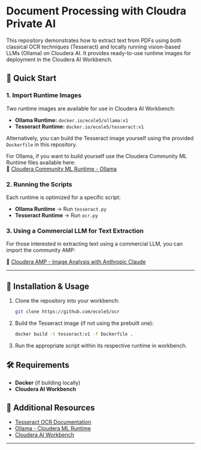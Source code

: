 # Document Processing with Cloudra Private AI

This repository demonstrates how to extract text from PDFs using both classical OCR techniques (Tesseract) and locally running vision-based LLMs (Ollama) on Cloudera AI. It provides ready-to-use runtime images for deployment in the Cloudera AI Workbench.

## 🚀 Quick Start

### 1. Import Runtime Images
Two runtime images are available for use in Cloudera AI Workbench:

- **Ollama Runtime:** `docker.io/ecole5/ollama:v1`
- **Tesseract Runtime:** `docker.io/ecole5/tesseract:v1`

Alternatively, you can build the Tesseract image yourself using the provided `Dockerfile` in this repository.

For Ollama, if you want to build yourself use the Cloudera Community ML Runtime files available here:  
🔗 [Cloudera Community ML Runtime - Ollama](https://github.com/cloudera/community-ml-runtimes/tree/main/ollama)

### 2. Running the Scripts
Each runtime is optimized for a specific script:

- **Ollama Runtime** → Run `tesseract.py`
- **Tesseract Runtime** → Run `ocr.py`

### 3. Using a Commercial LLM for Text Extraction
For those interested in extracting text using a commercial LLM, you can import the community AMP:

🔗 [Cloudera AMP - Image Analysis with Anthropic Claude](https://github.com/cloudera/CML_AMP_Image-Analysis-with-Anthropic-Claude)

---

## 📌 Installation & Usage

1. Clone the repository into your workbench:
   ```sh
   git clone https://github.com/ecole5/ocr
   ```
2. Build the Tesseract image (if not using the prebuilt one):
   ```sh
   docker build -t tesseract:v1 -f Dockerfile .
   ```
3. Run the appropriate script within its respective runtime in workbench.

## 🛠 Requirements
- **Docker** (if building locally)
- **Cloudera AI Workbench**

## 📖 Additional Resources
- [Tesseract OCR Documentation](https://github.com/tesseract-ocr/tesseract)
- [Ollama - Cloudera ML Runtime](https://github.com/cloudera/community-ml-runtimes/tree/main/ollama)
- [Cloudera AI Workbench](https://docs.cloudera.com/machine-learning/1.5.4/index.html)

---
